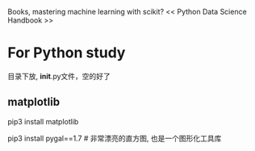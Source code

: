 Books,
mastering machine learning with scikit?
<< Python Data Science Handbook >>
# For Python study
目录下放, __init__.py文件，空的好了

## matplotlib
pip3 install matplotlib

pip3 install pygal==1.7 # 非常漂亮的直方图, 也是一个图形化工具库








